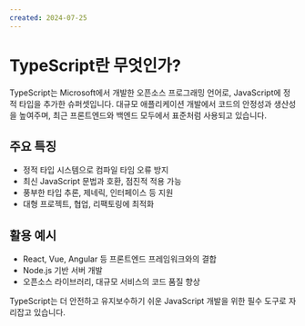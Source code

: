 ```yaml
---
created: 2024-07-25
---
```


# TypeScript란 무엇인가?

TypeScript는 Microsoft에서 개발한 오픈소스 프로그래밍 언어로, JavaScript에 정적 타입을 추가한 슈퍼셋입니다. 대규모 애플리케이션 개발에서 코드의 안정성과 생산성을 높여주며, 최근 프론트엔드와 백엔드 모두에서 표준처럼 사용되고 있습니다.

## 주요 특징
- 정적 타입 시스템으로 컴파일 타임 오류 방지
- 최신 JavaScript 문법과 호환, 점진적 적용 가능
- 풍부한 타입 추론, 제네릭, 인터페이스 등 지원
- 대형 프로젝트, 협업, 리팩토링에 최적화

## 활용 예시
- React, Vue, Angular 등 프론트엔드 프레임워크와의 결합
- Node.js 기반 서버 개발
- 오픈소스 라이브러리, 대규모 서비스의 코드 품질 향상

TypeScript는 더 안전하고 유지보수하기 쉬운 JavaScript 개발을 위한 필수 도구로 자리잡고 있습니다. 